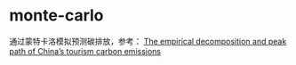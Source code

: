 # monte-carlo
通过蒙特卡洛模拟预测碳排放，参考：
[The empirical decomposition and peak path of China’s tourism carbon emissions](https://link.springer.com/article/10.1007/s11356-021-14956-6)
